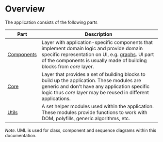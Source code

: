 # Overview

The application consists of the following parts

| Part | Description |
|---|---|
| [Components](./components/components.md) | Layer with application-specific components that implement domain logic and provide domain specific representation on UI, e.g. [graphs](./components/graph/graph.md). UI part of the components is usually made of building blocks from *core* layer. |
| [Core](./core/core.md) | Layer that provides a set of building blocks to build up the application. These modules are generic and don't have any application specific logic thus *core* layer may be reused in different applications. |
| [Utils](./utils/utils.md) | A set helper modules used within the application. These modules provide functions to work with DOM, polyfills, generic algorithms, etc. |

*Note*. UML is used for class, component and sequence diagrams within this documentation.
